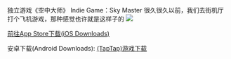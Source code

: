 独立游戏《空中大师》
Indie Game：Sky Master
很久很久以前，我们去街机厅打个飞机游戏，那种感觉也许就是这样子的
![](http://a2.qpic.cn/psb?/V12c0MEo2OUF9w/hAD2LEYy7bZMgdTdGnYij9QfXm*JnwQ*XCYAIYsPnCY!/b/dGwBAAAAAAAA&bo=AAT0AQAE9AERADc!&rf=viewer_4)

[前往App Store下载(iOS Downloads)](http://itunes.apple.com/cn/app/id1244048058)

安卓下载(Android Downloads):
[(TapTap)游戏下载](http://l.taptap.com/123/HSpzj1dt)
